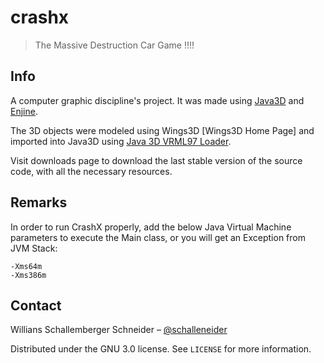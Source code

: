 # crashx
> The Massive Destruction Car Game !!!!

## Info

A computer graphic discipline's project. It was made using [Java3D](http://java.sun.com/products/java-media/3D/) and [Enjine](http://enjine.incubadora.fapesp.br/portal).

The 3D objects were modeled using Wings3D [Wings3D Home Page] and imported into Java3D using [Java 3D VRML97 Loader](https://j3d-vrml97.dev.java.net/).

Visit downloads page to download the last stable version of the source code, with all the necessary resources.

## Remarks

In order to run CrashX properly, add the below Java Virtual Machine parameters to execute the Main class, or you will get an Exception from JVM Stack:

```
-Xms64m 
-Xms386m
```

## Contact

Willians Schallemberger Schneider – [@schalleneider](https://twitter.com/schalleneider)

Distributed under the GNU 3.0 license. See ``LICENSE`` for more information.
